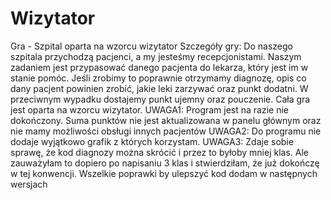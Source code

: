 # Wizytator
Gra - Szpital oparta na wzorcu wizytator
Szczegóły gry: Do naszego szpitala przychodzą pacjenci, a my jesteśmy recepcjonistami. Naszym zadaniem jest przypasować 
danego pacjenta do lekarza, który jest im w stanie pomóc. Jeśli zrobimy to poprawnie otrzymamy diagnozę, opis co dany pacjent
powinien zrobić, jakie leki zarzywać oraz punkt dodatni. W przeciwnym wypadku dostajemy punkt ujemny oraz pouczenie. Cała gra
jest oparta na wzorcu wizytator. 
UWAGA1: Program jest na razie nie dokończony. Suma punktów nie jest aktualizowana w panelu głównym oraz nie mamy możliwości
obsługi innych pacjentów
UWAGA2: Do programu nie dodaje wyjątkowo grafik z których korzystam.
UWAGA3: Zdaje sobie sprawę, że kod diagnozy można skrócić i  przez to byłoby mniej klas. Ale zauważyłam to dopiero po napisaniu 3 
klas i stwierdziłam, że już dokończę w tej konwencji. Wszelkie poprawki by ulepszyć kod dodam w następnych wersjach
